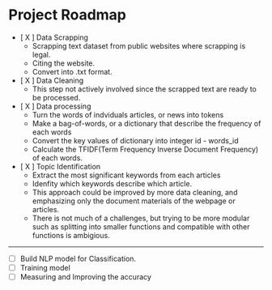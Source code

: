 # Project Roadmap

- [ X ] Data Scrapping
    - Scrapping text dataset from public websites where scrapping is legal.
    - Citing the website.
    - Convert into .txt format.
- [ X ] Data Cleaning
    - This step not actively involved since the scrapped text are ready to be processed.
- [ X ] Data processing
    - Turn the words of indviduals articles, or news into tokens
    - Make a bag-of-words, or a dictionary that describe the frequency of each words
    - Convert the key values of dictionary into integer id - words_id
    - Calculate the TFIDF(Term Frequency Inverse Document Frequency) of each words.
- [ X ] Topic Identification
    - Extract the most significant keywords from each articles
    - Idenfity which keywords describe which article.
    - This approach could be improved by more data cleaning, and emphasizing only the document materials of the webpage or articles.
    - There is not much of a challenges, but trying to be more modular such as splitting into smaller functions and compatible with other functions is ambigious.
------------

- [ ] Build NLP model for Classification.
- [ ] Training model
- [ ] Measuring and Improving the accuracy
